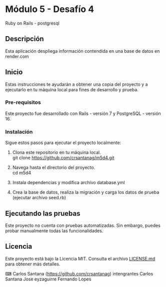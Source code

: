 # Módulo 5 - Desafío 4

Ruby on Rails - postgresql

## Descripción

Esta aplicación despliega información contendida en una base de datos en render.com

## Inicio

Estas instrucciones te ayudarán a obtener una copia del proyecto y a ejecutarlo en tu máquina local para fines de desarrollo y prueba.

### Pre-requisitos

Este proyecto fue desarrollado con Rails - versión 7 y PostgreSQL - versión 16.

### Instalación

Sigue estos pasos para ejecutar el proyecto localmente:

1. Clona este repositorio en tu máquina local.  
git clone https://github.com/crsantanag/m5d4.git

2. Navega hasta el directorio del proyecto.  
cd m5d4

3. Instala dependencias y modifica archivo database.yml
   
4. Crea la base de datos, realiza la migración y carga los datos de prueba (ejecutar archivo seed.rb)

## Ejecutando las pruebas

Este proyecto no cuenta con pruebas automatizadas. Sin embargo, puedes probar manualmente todas las funcionalidades.

## Licencia

Este proyecto está bajo la Licencia MIT. Consulta el archivo [LICENSE.md](LICENSE.md) para obtener más detalles.

⌨ ️Carlos Santana (https://github.com/crsantanag)
intengrantes 
Carlos Santana
Jose eyzaguirre
Fernando Lopes 
